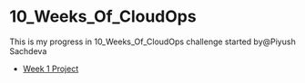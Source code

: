 # 10_Weeks_Of_CloudOps
This is my progress in 10_Weeks_Of_CloudOps challenge started by@Piyush Sachdeva 

- [Week 1 Project](https://github.com/thakurnishu/10_Weeks_Of_CloudOps/tree/week1)
